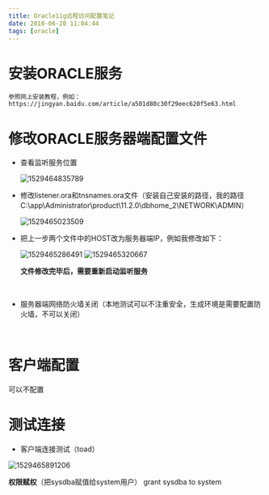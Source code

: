 ```yaml
---
title: Oracle11g远程访问配置笔记
date: 2018-06-20 11:04:44
tags: [oracle]
---
```

# 安装ORACLE服务
    参照网上安装教程，例如：
    https://jingyan.baidu.com/article/a501d80c30f29eec620f5e63.html

# 修改ORACLE服务器端配置文件

* 查看监听服务位置

  ![1529464835789](\images\oracle\1529464835789.png)

<!--more-->

* 修改listener.ora和tnsnames.ora文件（安装自己安装的路径，我的路径C:\app\Administrator\product\11.2.0\dbhome_2\NETWORK\ADMIN）

  ![1529465023509](\images\oracle\1529465023509.png)

* 把上一步两个文件中的HOST改为服务器端IP，例如我修改如下：

  ![1529465286491](\images\oracle\1529465286491.png)
  ![1529465320667](\images\oracle\1529465320667.png)	

  **文件修改完毕后，需要重新启动监听服务**

  ​

* 服务器端网络防火墙关闭（本地测试可以不注重安全，生成环境是需要配置防火墙，不可以关闭）

  ​


# 客户端配置

可以不配置



# 测试连接

* 客户端连接测试（toad）

![1529465891206](\images\oracle\1529465891206.png)



**权限赋权**（把sysdba赋值给system用户）
grant sysdba to system
